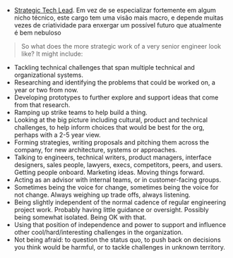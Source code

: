 - [Strategic Tech Lead](https://keavy.com/work/thriving-on-the-technical-leadership-path/). Em vez de se especializar fortemente em algum nicho técnico, este cargo tem uma visão mais macro, e depende muitas vezes de criatividade para enxergar um possível futuro que atualmente é bem nebuloso
> So what does the more strategic work of a very senior engineer look like? It might include:

- Tackling technical challenges that span multiple technical and organizational systems.
- Researching and identifying the problems that could be worked on, a year or two from now.
- Developing prototypes to further explore and support ideas that come from that research.
- Ramping up strike teams to help build a thing.
- Looking at the big picture including cultural, product and technical challenges, to help inform choices that would be best for the org, perhaps with a 2-5 year view.
- Forming strategies, writing proposals and pitching them across the company, for new architecture, systems or approaches.
- Talking to engineers, technical writers, product managers, interface designers, sales people, lawyers, execs, competitors, peers, and users. Getting people onboard. Marketing ideas. Moving things forward.
- Acting as an advisor with internal teams, or in customer-facing groups.
- Sometimes being the voice for change, sometimes being the voice for not change. Always weighing up trade offs, always listening.
- Being slightly independent of the normal cadence of regular engineering project work. Probably having little guidance or oversight. Possibly being somewhat isolated. Being OK with that.
- Using that position of independence and power to support and influence other cool/hard/interesting challenges in the organization.
- Not being afraid: to question the status quo, to push back on decisions you think would be harmful, or to tackle challenges in unknown territory.

